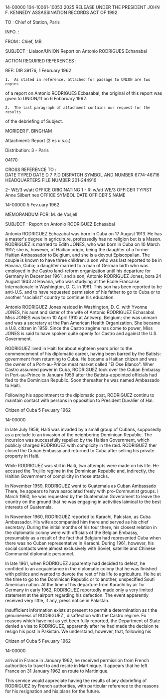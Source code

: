 14-00000
104-10061-10053
2025 RELEASE UNDER THE PRESIDENT JOHN F. KENNEDY ASSASSINATION RECORDS ACT OF 1992

TO :	Chief of Station, Paris

INFO. :	

FROM : 	Chief, MB

SUBJECT :	Liaison/UNION
		Report on Antonio RODRIGUES Echanabal

ACTION REQUIRED REFERENCES :	

REF:	DIR 39176, 1 February 1962

	1.	As stated in reference, attached for passage to UNION are two copies
of a report on Antonio RODRIGUES Ecbasabal, the original of this report was
given to UNION/11 on 6 Fobaruary 1962.

	2.	The last paragraph of attachment contains our request for the results
of the debriefing of Subject.

MORIDER F. BINGHAM

Attachment:
Report (2 es u.s.c.)

Distribution:
3 - Paris

04170

CROSS REFERENCE TO :	
	DATE TYPED	DATE D
	7 P.D
DISPATCH SYMBOL AND NUMBER
6774-46716
HEADQUARTERS FILE NUMBER
201-244916

2- WE/3 w/att		OFFICE	ORIGINATING
1 - RI w/att	WE/3	OFFICER	TYPIST
			Anne Silbert	nes
		OFFICE SYMBOL	DATE	OFFICER'S NAME

14-00000
5 Fev.uary 1962.

MEMORANDUM FOR: M. de Vosjell

SUBJECT : Report on Antonio RODRIGUEZ Echasabal

Antonio RODRIGUEZ Echazabal was born in Cuba on 17 August 1913.
He has a master's degree in agriculture, professedly has no religion but
is a Mason. RODRIGUEZ is married to Edith JONES, who was born in
Cuba on 10 March 1917; she is, however, of Haitian origin, being the
daughter of a former Haitian Ambassador to Belgium, and she is a devout
Episcopalian. The couple is known to have three children: a son who was
last reported to be in Havana, Cuba; a daughter married to a man of
German birth who was employed in the Castro land-reform organization
until his departure for Germany in December 1961; and a son, Antonio
RODRIGUEZ Jones, bora 24 August 1943 at Havana, who was studying at
the Ecole Francaise Internationale in Washington, D. C. in 1961. This son
has been reported to be anti-U.S. and to have requested permission of his
father to go to Cuba or to another "socialist" country to continue his
education.

Antonio RODRIGUEZ Jones resided in Washington, D. C. with Yvonne
JONES, his aunt and sister of the wife of Antonio RODRIGUEZ Echasabal.
Miss JONES was born 10 April 1910 at Antwerp, Belgium; she was unmarri
and was a secretary at the Pan American Health Organization. She became
a U.8. citizen in 1959. Since the Castro zegime has come to power,
Miss JONES is said to have spoken quite openly for Castro and against the
U.S. Government.

RODRIGUEZ lived in Haiti for about eighteen years prior to the
commencement of his diplomatic career, having been barred by the Batists:
government from returning to Cuba. He became a Haitian citizen and was
the owner of a Port-au-Prince meat market called "El Ose Blanco". Wher
Castro assumed power in Cuba, RODRIGUEZ took over the Cuban Embassy
in Port-au-Prince in January 1959 after the Batista-appointed officials had
fled to the Dominican Republic. Soon thereafter he was named Ambassado
to Haiti.

Following his appointment to the diplomatic post, RODRIGUEZ continu
to maintain contact with persons in opposition to President Duvalier of Hal:

Citizen of Cuba
5 Fev.uary 1962

14-00000

In late July 1959, Haiti was invaded by a small group of Cubans, supposedly
as a prelude to an invasion of the neighboring Dominican Republic. The
incursion was successfully repelled by the Haitian Government, which
publicly charged RODRIGUEZ with complicity in the raid. RODRIGUEZ ther
closed the Cuban Embassy and returned to Cuba after selling his private
property in Haiti.

While RODRIGUEZ was still in Haiti, two attempts were made on his
life. He accused the Trujillo regime in the Dominican Republic and,
indirectly, the Haitian Government of complicity in those attacks.

In November 1959, RODRIGUEZ went to Guatemala as Cuban Ambassado
There, he appears to have associated freely with pro-Communist groups. I
March 1960, he was requested by the Guatemalan Goverament to leave the
country on the ground that he was engaging in activities laimical to the best
interests of Guatemala.

In November 1960, RODRIGUEZ reported to Karachi, Pakistan, as Cuba
Ambassador. His wife accompanied him there and served as his chief
secretary. During the initial months of his tour there, his closest relation
in the diplomatic colony were with officials of the Belgian Embassy,
presumably as a result of the fact that Belgium had represented Cuba when
there was no Cuban representative in Karachi. During 1961, however, his
social contacts were almost exclusively with Soviet, satellite and Chinese
Communist diplomatic personnel.

In late 1961, when RODRIGUEZ apparently had decided to defect, he
confided to an acquaintance in the diplomatic colony that he was finished
with politics and wanted to devote the rest of his life to agriculture. He he
at the time to go to the Dominican Republic or to another, unspecified Souti
American nation. At the time of his departure from Karachi by air for
Germany in early 1962, RODRIGUEZ reportedly made only a very limited
statement at the airport regarding his defection. The event apparently
received very little, if any, press notice in Pakistan.

Insufficient information exists at present to permit a determination as t
the genuineness of RODRIGUEZ', disaffection with the Castro regime. Fo
reasons which have not as yet been fully reported, the Department of State
denied a visa to RODRIGUEZ, apparently after he had made the decision te
resign his post in Pakistan. We understand, however, that, following his

Citizen of Cuba
5 Fev.uary 1962

14-00000

arrival in France in January 1962, he received permission from French
authorities to travel to and reside in Martinique. It appears that he left
France on 31 January 1962 en route to Martinique.

This service would appreciate having the results of any dobriefing of
RODRIGUEZ by French authorities, with particular reference to the reasons
for his resignation and his plans for the future.
